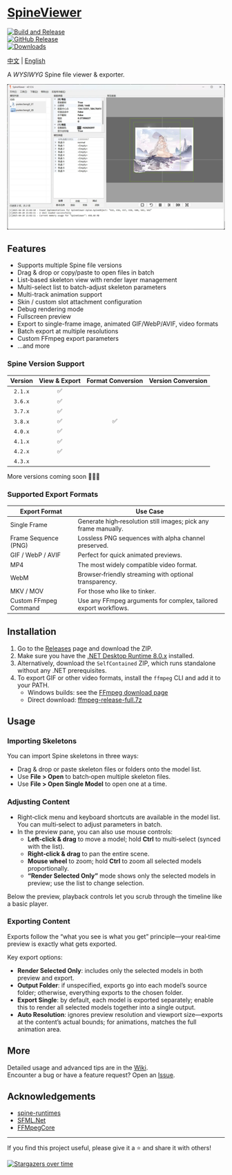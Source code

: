 # [SpineViewer](https://github.com/ww-rm/SpineViewer)

[![Build and Release](https://github.com/ww-rm/SpineViewer/actions/workflows/dotnet-desktop.yml/badge.svg)](https://github.com/ww-rm/SpineViewer/actions/workflows/dotnet-desktop.yml)  
[![GitHub Release](https://img.shields.io/github/v/release/ww-rm/SpineViewer?logo=github&logoColor=959da5&label=Release&labelColor=3f4850)](https://github.com/ww-rm/SpineViewer/releases)  
[![Downloads](https://img.shields.io/github/downloads/ww-rm/SpineViewer/total?logo=github&logoColor=959da5&label=Downloads&labelColor=3f4850)](https://github.com/ww-rm/SpineViewer/releases)

[中文](README.md) | [English](README.en.md)

A *WYSIWYG* Spine file viewer & exporter.

![previewer](img/preview.webp)

## Features

- Supports multiple Spine file versions  
- Drag & drop or copy/paste to open files in batch  
- List-based skeleton view with render layer management  
- Multi-select list to batch-adjust skeleton parameters  
- Multi-track animation support  
- Skin / custom slot attachment configuration  
- Debug rendering mode  
- Fullscreen preview  
- Export to single-frame image, animated GIF/WebP/AVIF, video formats  
- Batch export at multiple resolutions  
- Custom FFmpeg export parameters  
- …and more

### Spine Version Support

| Version  | View & Export | Format Conversion | Version Conversion |
| :------: | :-----------: | :---------------: | :----------------: |
| `2.1.x`  | :white_check_mark:            |                   |                    |
| `3.6.x`  | :white_check_mark:            |                   |                    |
| `3.7.x`  | :white_check_mark:            |                   |                    |
| `3.8.x`  | :white_check_mark:            | :white_check_mark:                |                    |
| `4.0.x` | :white_check_mark: |  |  |
| `4.1.x`  | :white_check_mark:            |                   |                    |
| `4.2.x`  | :white_check_mark:            |                   |                    |
| `4.3.x`  |               |                   |                    |

More versions coming soon 🚀🚀🚀

### Supported Export Formats

| Export Format         | Use Case                                                                                  |
| --------------------- | ----------------------------------------------------------------------------------------- |
| Single Frame          | Generate high‑resolution still images; pick any frame manually.                           |
| Frame Sequence (PNG)  | Lossless PNG sequences with alpha channel preserved.                                      |
| GIF / WebP / AVIF     | Perfect for quick animated previews.                                                      |
| MP4                   | The most widely compatible video format.                                                  |
| WebM                  | Browser‑friendly streaming with optional transparency.                                     |
| MKV / MOV             | For those who like to tinker.                                                             |
| Custom FFmpeg Command | Use any FFmpeg arguments for complex, tailored export workflows.                          |

## Installation

1. Go to the [Releases](https://github.com/ww-rm/SpineViewer/releases) page and download the ZIP.  
2. Make sure you have the [.NET Desktop Runtime 8.0.x](https://dotnet.microsoft.com/download/dotnet/8.0) installed.  
3. Alternatively, download the `SelfContained` ZIP, which runs standalone without any .NET prerequisites.  
4. To export GIF or other video formats, install the `ffmpeg` CLI and add it to your PATH.  
   - Windows builds: see the [FFmpeg download page](https://ffmpeg.org/download.html#build-windows)  
   - Direct download: [ffmpeg-release-full.7z](https://www.gyan.dev/ffmpeg/builds/ffmpeg-release-full.7z)

## Usage

### Importing Skeletons

You can import Spine skeletons in three ways:

- Drag & drop or paste skeleton files or folders onto the model list.  
- Use **File > Open** to batch‑open multiple skeleton files.  
- Use **File > Open Single Model** to open one at a time.

### Adjusting Content

- Right‑click menu and keyboard shortcuts are available in the model list. You can multi‑select to adjust parameters in batch.  
- In the preview pane, you can also use mouse controls:
  - **Left‑click & drag** to move a model; hold **Ctrl** to multi‑select (synced with the list).  
  - **Right‑click & drag** to pan the entire scene.  
  - **Mouse wheel** to zoom; hold **Ctrl** to zoom all selected models proportionally.  
  - **“Render Selected Only”** mode shows only the selected models in preview; use the list to change selection.

Below the preview, playback controls let you scrub through the timeline like a basic player.

### Exporting Content

Exports follow the “what you see is what you get” principle—your real‑time preview is exactly what gets exported.

Key export options:

- **Render Selected Only**: includes only the selected models in both preview and export.  
- **Output Folder**: if unspecified, exports go into each model’s source folder; otherwise, everything exports to the chosen folder.  
- **Export Single**: by default, each model is exported separately; enable this to render all selected models together into a single output.  
- **Auto Resolution**: ignores preview resolution and viewport size—exports at the content’s actual bounds; for animations, matches the full animation area.

## More

Detailed usage and advanced tips are in the [Wiki](https://github.com/ww-rm/SpineViewer/wiki).  
Encounter a bug or have a feature request? Open an [Issue](https://github.com/ww-rm/SpineViewer/issues).

## Acknowledgements

- [spine-runtimes](https://github.com/EsotericSoftware/spine-runtimes)  
- [SFML.Net](https://github.com/SFML/SFML.Net)  
- [FFMpegCore](https://github.com/rosenbjerg/FFMpegCore)

---

If you find this project useful, please give it a ⭐ and share it with others!  

[![Stargazers over time](https://starchart.cc/ww-rm/SpineViewer.svg?variant=adaptive)](https://starchart.cc/ww-rm/SpineViewer)
